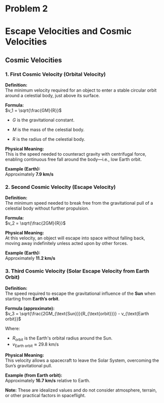 # Problem 2

# Escape Velocities and Cosmic Velocities

## Cosmic Velocities

### 1. First Cosmic Velocity (Orbital Velocity)

**Definition:**  
The minimum velocity required for an object to enter a stable circular orbit around a celestial body, just above its surface.

**Formula:**  
$v_1 = \sqrt{\frac{GM}{R}}$

- $G$ is the gravitational constant.

- $M$ is the mass of the celestial body.

- $R$ is the radius of the celestial body.

**Physical Meaning:**  
This is the speed needed to counteract gravity with centrifugal force, enabling continuous free fall around the body—i.e., low Earth orbit.

**Example (Earth):**  
Approximately **7.9 km/s**



### 2. Second Cosmic Velocity (Escape Velocity)

**Definition:**  
The minimum speed needed to break free from the gravitational pull of a celestial body without further propulsion.

**Formula:**  
$v_2 = \sqrt{\frac{2GM}{R}}$

**Physical Meaning:**  
At this velocity, an object will escape into space without falling back, moving away indefinitely unless acted upon by other forces.

**Example (Earth):**  
Approximately **11.2 km/s**



### 3. Third Cosmic Velocity (Solar Escape Velocity from Earth Orbit)

**Definition:**  
The speed required to escape the gravitational influence of the **Sun** when starting from **Earth’s orbit**.

**Formula (approximate):**  
$v_3 = \sqrt{\frac{2GM_{\text{Sun}}}{R_{\text{orbit}}}} - v_{\text{Earth orbit}}$

Where:
- $R_{\text{orbit}}$ is the Earth's orbital radius around the Sun.
- $v_{\text{Earth orbit}} \approx 29.8 \text{ km/s}$

**Physical Meaning:**  
This velocity allows a spacecraft to leave the Solar System, overcoming the Sun’s gravitational pull.

**Example (from Earth orbit):**  
Approximately **16.7 km/s** relative to Earth.



**Note:** These are idealized values and do not consider atmosphere, terrain, or other practical factors in spaceflight.
